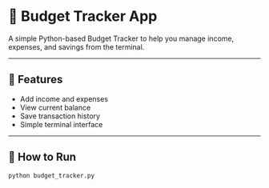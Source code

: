 # 💸 Budget Tracker App

A simple Python-based Budget Tracker to help you manage income, expenses, and savings from the terminal.

---

## 📌 Features

- Add income and expenses
- View current balance
- Save transaction history
- Simple terminal interface

---

## 🚀 How to Run

```bash
python budget_tracker.py

